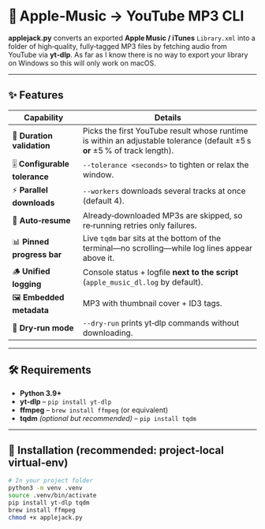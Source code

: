 # 🍏 Apple‑Music → YouTube MP3 CLI

**applejack.py** converts an exported **Apple Music / iTunes** `Library.xml` into a folder of high‑quality, fully‑tagged MP3 files by fetching audio from YouTube via **yt‑dlp**. As far as I know there is no way to export your library on Windows so this will only work on macOS.

---

## ✨ Features

| Capability | Details |
|------------|---------|
| 🎯 **Duration validation** | Picks the first YouTube result whose runtime is within an adjustable tolerance (default ±5 s **or** ±5 % of track length). |
| 🎚️ **Configurable tolerance** | `--tolerance <seconds>` to tighten or relax the window. |
| ⚡ **Parallel downloads** | `--workers` downloads several tracks at once (default 4). |
| 🔄 **Auto‑resume** | Already‑downloaded MP3s are skipped, so re‑running retries only failures. |
| 📊 **Pinned progress bar** | Live `tqdm` bar sits at the bottom of the terminal—no scrolling—while log lines appear above it. |
| 🪵 **Unified logging** | Console status + logfile **next to the script** (`apple_music_dl.log` by default). |
| 🖼️ **Embedded metadata** | MP3 with thumbnail cover + ID3 tags. |
| 🏃 **Dry‑run mode** | `--dry-run` prints yt‑dlp commands without downloading. |

---

## 🛠️ Requirements

* **Python 3.9+**  
* **yt‑dlp** – `pip install yt-dlp`  
* **ffmpeg** – `brew install ffmpeg` (or equivalent)  
* **tqdm** *(optional but recommended)* – `pip install tqdm`

---

## 🚀 Installation (recommended: project‑local virtual‑env)

```bash
# In your project folder
python3 -m venv .venv
source .venv/bin/activate
pip install yt-dlp tqdm
brew install ffmpeg
chmod +x applejack.py
